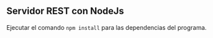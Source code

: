 ## Servidor REST con NodeJs

Ejecutar el comando ```npm install``` para las dependencias del programa.
